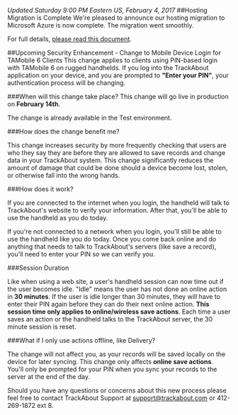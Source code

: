 *Updated Saturday 9:00 PM Eastern US, February 4, 2017*
##Hosting Migration is Complete
We're pleased to announce our hosting migration to Microsoft Azure is now complete. The migration went smoothly.

For full details, [please read this document](https://meta.trackabout.com/wiki/Azure_Migration_Announcement).

##Upcoming Security Enhancement - Change to Mobile Device Login for TAMobile 6 Clients
This change applies to clients using PIN-based login with TAMobile 6 on rugged handhelds. If you log into the TrackAbout application on your device, and you are prompted to **"Enter your PIN"**, your authentication process will be changing.

###When will this change take place?
This change will go live in production on **February 14th**.

The change is already available in the Test environment.

###How does the change benefit me?

This change increases security by more frequently checking that users are who they say they are before they are allowed to save records and change data in your TrackAbout system. This change significantly reduces the amount of damage that could be done should a device become lost, stolen, or otherwise fall into the wrong hands.

###How does it work?

If you are connected to the internet when you login, the handheld will talk to TrackAbout's website to verify your information. After that, you'll be able to use the handheld as you do today. 

If you're not connected to a network when you login, you'll still be able to use the handheld like you do today. Once you come back online and do anything that needs to talk to TrackAbout's servers (like save a record), you'll need to enter your PIN so we can verify you. 


###Session Duration

Like when using a web site, a user's handheld session can now time out if the user becomes idle. "Idle" means the user has not done an online action in **30 minutes**. If the user is idle longer than 30 minutes, they will have to enter their PIN again before they can do their next online action. **This session time only applies to online/wireless save actions**. Each time a user saves an action or the handheld talks to the TrackAbout server, the 30 minute session is reset.

###What if I only use actions offline, like Delivery?

The change will not affect you, as your records will be saved locally on the device for later syncing. This change only affects **online save actions**. You'll only be prompted for your PIN when you sync your records to the server at the end of the day.

Should you have any questions or concerns about this new process please feel free to contact TrackAbout Support at [support@trackabout.com](mailto:support@trackabout.com) or 412-269-1872 ext 8.


